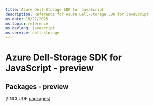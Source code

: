 ```yaml
---
title: Azure Dell-Storage SDK for JavaScript
description: Reference for Azure Dell-Storage SDK for JavaScript
ms.date: 10/27/2025
ms.topic: reference
ms.devlang: javascript
ms.service: dell-storage
---
```

# Azure Dell-Storage SDK for JavaScript - preview
## Packages - preview
[!INCLUDE [packages](dell-storage-index.md)]